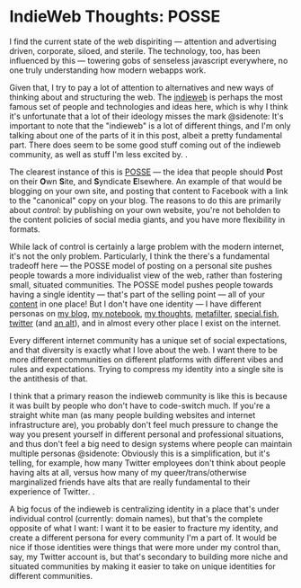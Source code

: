 # IndieWeb Thoughts: POSSE

I find the current state of the web dispiriting — attention and advertising driven, corporate, siloed, and sterile. The technology, too, has been influenced by this — towering gobs of senseless javascript everywhere, no one truly understanding how modern webapps work.

Given that, I try to pay a lot of attention to alternatives and new ways of thinking about and structuring the web. The [indieweb](https://indieweb.org) is perhaps the most famous set of people and technologies and ideas here, which is why I think it's unfortunate that a lot of their ideology misses the mark
@sidenote: It's important to note that the "indieweb" is a lot of different things, and I'm only talking about one of the parts of it in this post, albeit a pretty fundamental part. There does seem to be some good stuff coming out of the indieweb community, as well as stuff I'm less excited by.
.

The clearest instance of this is [POSSE](https://indieweb.org/POSSE) — the idea that people should **P**ost on their **O**wn **S**ite, and **S**yndicate **E**lsewhere. An example of that would be blogging on your own site, and posting that content to Facebook with a link to the "canonical" copy on your blog. The reasons to do this are primarily about *control*: by publishing on your own website, you're not beholden to the content policies of social media giants, and you have more flexibility in formats.

While lack of control is certainly a large problem with the modern internet, it's not the only problem. Particularly, I think the there's a fundamental tradeoff here — the POSSE model of posting on a personal site pushes people towards a more individualist view of the web, rather than fostering small, situated communities. The POSSE model pushes people towards having a single identity — that's part of the selling point — all of your [content](/content) in one place! But I don't have one identity — I have different personas on [my blog](https://blog.wesleyac.com), [my notebook](https://notebook.wesleyac.com), [my thoughts](https://wesleyac.thoughts.page), [metafilter](https://www.metafilter.com/user/307476), [special.fish](https://special.fish/wesleyac), [twitter](https://twitter.com/WAptekar) (and [an alt](https://twitter.com/otherwesley)), and in almost every other place I exist on the internet.

Every different internet community has a unique set of social expectations, and that diversity is exactly what I love about the web. I want there to be more different communities on different platforms with different vibes and rules and expectations. Trying to compress my identity into a single site is the antithesis of that.

I think that a primary reason the indieweb community is like this is because it was built by people who don't have to code-switch much. If you're a straight white man (as many people building websites and internet infrastructure are), you probably don't feel much pressure to change the way you present yourself in different personal and professional situations, and thus don't feel a big need to design systems where people can maintain multiple personas
@sidenote: Obviously this is a simplification, but it's telling, for example, how many Twitter employees don't think about people having alts at all, versus how many of my queer/trans/otherwise marginalized friends have alts that are really fundamental to their experience of Twitter.
.

A big focus of the indieweb is centralizing identity in a place that's under individual control (currently: domain names), but that's the complete opposite of what I want: I want it to be easier to fracture my identity, and create a different persona for every community I'm a part of. It would be nice if those identities were things that were more under my control than, say, my Twitter account is, but that's secondary to building more niche and situated communities by making it easier to take on unique identities for different communities.
